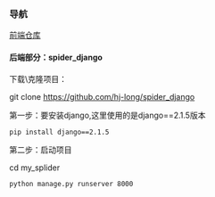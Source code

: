 ### 导航

[前端仓库](https://github.com/hj-long/spider_visual)

#### 后端部分：spider_django

下载\克隆项目：

git clone https://github.com/hj-long/spider_django

第一步：要安装django,这里使用的是django==2.1.5版本

```
pip install django==2.1.5

```

第二步：启动项目

cd my_splider
```
python manage.py runserver 8000

```

